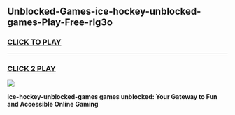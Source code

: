 
## Unblocked-Games-ice-hockey-unblocked-games-Play-Free-rlg3o
<h3>
<a href="https://premium76.site?title=ice-hockey-unblocked-games&ref=09A">CLICK TO PLAY</a></h3>
<hr>

<h3>
<a href="https://premium76.site?title=ice-hockey-unblocked-games&ref=09A">CLICK 2 PLAY</a>
  
</h3>

<a href="https://premium76.site?title=ice-hockey-unblocked-games&ref=09A"><img src="https://clearcache.store/games.png"></a>


**ice-hockey-unblocked-games games unblocked: Your Gateway to Fun and Accessible Online Gaming**

